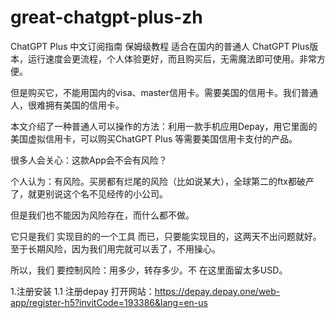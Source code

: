 # great-chatgpt-plus-zh
ChatGPT Plus 中文订阅指南 保姆级教程 适合在国内的普通人
ChatGPT Plus版本，运行速度会更流程，个人体验更好，而且购买后，无需魔法即可使用。非常方便。

但是购买它，不能用国内的visa、master信用卡。需要美国的信用卡。我们普通人，很难拥有美国的信用卡。

本文介绍了一种普通人可以操作的方法：利用一款手机应用Depay，用它里面的美国虚拟信用卡，可以购买ChatGPT Plus 等需要美国信用卡支付的产品。

很多人会关心：这款App会不会有风险？ 

个人认为：有风险。买房都有烂尾的风险（比如说某大），全球第二的ftx都破产了，就更别说这个名不见经传的小公司。

但是我们也不能因为风险存在，而什么都不做。

它只是我们 实现目的的一个工具 而已，只要能实现目的，这两天不出问题就好。至于长期风险，因为我们用完就可以丢了，不用操心。

所以，我们 要控制风险：用多少，转存多少。不 在这里面留太多USD。

1.注册安装
1.1 注册depay
打开网站：https://depay.depay.one/web-app/register-h5?invitCode=193386&lang=en-us
